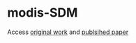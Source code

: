 # modis-SDM
Access [original work](http://essay.utwente.nl/83724/1/khamila.pdf/) and [publsihed paper](https://link.springer.com/article/10.1007/s10531-023-02582-2/)
